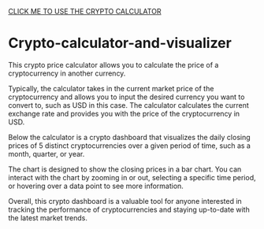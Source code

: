 [CLICK ME TO USE THE CRYPTO CALCULATOR](https://vicolas-crypto-calculator-and-visualizer-crypto-v7wr57.streamlit.app/)
# Crypto-calculator-and-visualizer

This crypto price calculator allows you to calculate the price of a cryptocurrency in another currency. 

Typically, the calculator takes in the current market price of the cryptocurrency and allows you to input the desired currency you want to convert to, such as USD in this case. The calculator calculates the current exchange rate and provides you with the price of the cryptocurrency in USD.

Below the calculator is a crypto dashboard that visualizes the daily closing prices of 5 distinct cryptocurrencies over a given period of time, such as a month, quarter, or year. 

The chart is designed to show the closing prices in a bar chart. You can interact with the chart by zooming in or out, selecting a specific time period, or hovering over a data point to see more information.

Overall, this crypto dashboard is a valuable tool for anyone interested in tracking the performance of cryptocurrencies and staying up-to-date with the latest market trends.

